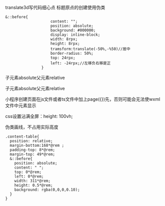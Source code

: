 translate3d写代码细心点
标题原点的创建使用伪类

```
&::before{
                    content: "";
                    position: absolute;
                    background: #000000;
                    display: inline-block;
                    width: 8rpx;
                    height: 8rpx;
                    tramsform:translate(-50%,-%50)//居中
                    border-radius: 50%;
                    top: 24rpx;
                    left: -24rpx;//左移负右移是正
                }
```

子元素absolute父元素relative

子元素absolute父元素relative

小程序创建页面在js文件或者ts文件中加上page({})先，否则可能会无法使wxml文件中元素显示

css设置沾满全屏：height: 100vh;

伪类画线，不占用实际高度

```
.content-table{
  position: relative;
  margin-bottom:168*@rem ;
  padding-top: 8*@rem;
  margin-top: 49*@rem;
  &::before{
    position: absolute;
    content: " ";
    top: 0*@rem;
    left: 0*@rem;
    width: 311*@rem;
    height: 0.5*@rem;
    background: rgba(0,0,0,0.10);
  }
}
```

